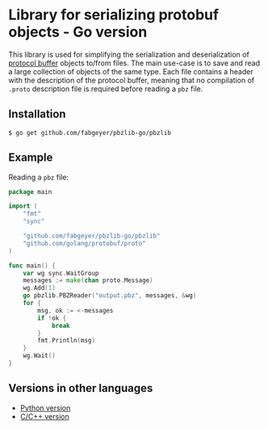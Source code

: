 # Library for serializing protobuf objects - Go version

This library is used for simplifying the serialization and deserialization of [protocol buffer](https://developers.google.com/protocol-buffers/) objects to/from files.
The main use-case is to save and read a large collection of objects of the same type.
Each file contains a header with the description of the protocol buffer, meaning that no compilation of `.proto` description file is required before reading a `pbz` file.


## Installation

```
$ go get github.com/fabgeyer/pbzlib-go/pbzlib
```


## Example

Reading a `pbz` file:

```go
package main

import (
	"fmt"
	"sync"

	"github.com/fabgeyer/pbzlib-go/pbzlib"
	"github.com/golang/protobuf/proto"
)

func main() {
	var wg sync.WaitGroup
	messages := make(chan proto.Message)
	wg.Add(1)
	go pbzlib.PBZReader("output.pbz", messages, &wg)
	for {
		msg, ok := <-messages
		if !ok {
			break
		}
		fmt.Println(msg)
	}
	wg.Wait()
}
```


## Versions in other languages

- [Python version](https://github.com/fabgeyer/pbzlib-py)
- [C/C++ version](https://github.com/fabgeyer/pbzlib-c-cpp)
